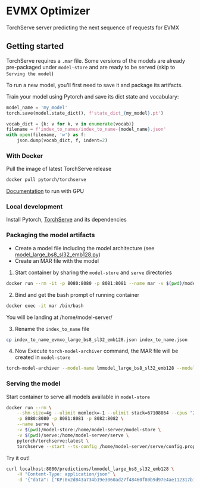# EVMX Optimizer

TorchServe server predicting the next sequence of requests for EVMX

## Getting started

TorchServe requires a `.mar` file. Some versions of the models are already pre-packaged under `model-store` and are ready to be served (skip to `Serving the model`)

To run a new model, you'll first need to save it and package its artifacts.

Train your model using Pytorch and save its dict state and vocabulary:

```python
model_name = 'my_model'
torch.save(model.state_dict(), f'state_dict_{my_model}.pt')

vocab_dict = {k: v for k, v in enumerate(vocab)}
filename = f'index_to_names/index_to_name-{model_name}.json'
with open(filename, 'w') as f:
    json.dump(vocab_dict, f, indent=2)
```

### With Docker

Pull the image of latest TorchServe release

```bash
docker pull pytorch/torchserve
```

[Documentation](https://github.com/pytorch/serve/blob/master/docker/README.md) to run with GPU

### Local development

Install Pytorch, [TorchServe](https://github.com/pytorch/serve/blob/master/README.md#serve-a-model) and its dependencies

### Packaging the model artifacts

- Create a model file including the model architecture (see [model_large_bs8_sl32_emb128.py](model_large_bs8_sl32_emb128.py))
- Create an MAR file with the model

1. Start container by sharing the `model-store` and `serve` directories

```bash
docker run --rm -it -p 8080:8080 -p 8081:8081 --name mar -v $(pwd)/model-store:/home/model-server/model-store -v $(pwd)/serve:/home/model-server/serve -v $(pwd)/index_to_names:/home/model-server/index_to_names pytorch/torchserve:latest
```

2. Bind and get the bash prompt of running container

```bash
docker exec -it mar /bin/bash
```

You will be landing at /home/model-server/

3. Rename the `index_to_name` file

```bash
cp index_to_name_evmxo_large_bs8_sl32_emb128.json index_to_name.json
```

4. Now Execute `torch-model-archiver` command, the MAR file will be created in `model-store`

```bash
torch-model-archiver --model-name lmmodel_large_bs8_sl32_emb128 --model-file serve/model_large_bs8_sl32_emb128.py --serialized-file model-store/state_dict_evmxo_large_bs8_sl32_emb128.pt --extra-files serve/evmxHandler.py,serve/base_model.py,index_to_names/index_to_name.json --handler serve/handler.py -v 1.0 --export-path model-store -f
```

### Serving the model

Start container to serve all models available in `model-store`

```bash
docker run --rm \
    --shm-size=4g --ulimit memlock=-1 --ulimit stack=67108864 --cpus "2.0" \
    -p 8080:8080 -p 8081:8081 -p 8082:8082 \
    --name serve \
    -v $(pwd)/model-store:/home/model-server/model-store \
    -v $(pwd)/serve:/home/model-server/serve \
    pytorch/torchserve:latest \
    torchserve --start --ts-config /home/model-server/serve/config.properties
```

Try it out!

```bash
curl localhost:8080/predictions/lmmodel_large_bs8_sl32_emb128 \
    -H "Content-Type: application/json" \
    -d '{"data": ["KP:0x2d843a734b19e3060ad27f48460f80b9d97e4ae112317b193a5682a57113c", "KS:444", "KS:189", "KS:18a", "KS:602", "KS:18d", "KS:5c3"]}'
```
